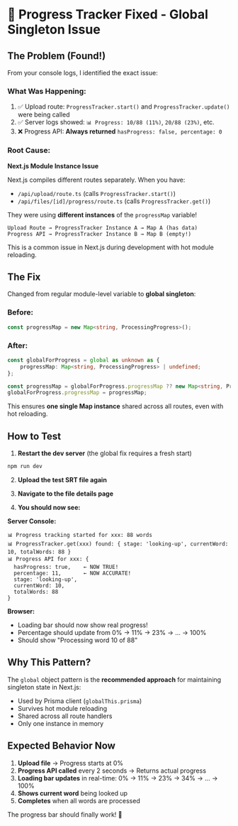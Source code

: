 # 🎯 Progress Tracker Fixed - Global Singleton Issue

## The Problem (Found!)

From your console logs, I identified the exact issue:

### What Was Happening:
1. ✅ Upload route: `ProgressTracker.start()` and `ProgressTracker.update()` were being called
2. ✅ Server logs showed: `📊 Progress: 10/88 (11%)`, `20/88 (23%)`, etc.
3. ❌ Progress API: **Always returned** `hasProgress: false, percentage: 0`

### Root Cause:
**Next.js Module Instance Issue**

Next.js compiles different routes separately. When you have:
- `/api/upload/route.ts` (calls `ProgressTracker.start()`)
- `/api/files/[id]/progress/route.ts` (calls `ProgressTracker.get()`)

They were using **different instances** of the `progressMap` variable!

```
Upload Route → ProgressTracker Instance A → Map A (has data)
Progress API → ProgressTracker Instance B → Map B (empty!)
```

This is a common issue in Next.js during development with hot module reloading.

## The Fix

Changed from regular module-level variable to **global singleton**:

### Before:
```typescript
const progressMap = new Map<string, ProcessingProgress>();
```

### After:
```typescript
const globalForProgress = global as unknown as {
    progressMap: Map<string, ProcessingProgress> | undefined;
};

const progressMap = globalForProgress.progressMap ?? new Map<string, ProcessingProgress>();
globalForProgress.progressMap = progressMap;
```

This ensures **one single Map instance** shared across all routes, even with hot reloading.

## How to Test

1. **Restart the dev server** (the global fix requires a fresh start)

```bash
npm run dev
```

2. **Upload the test SRT file again**

3. **Navigate to the file details page**

4. **You should now see:**

**Server Console:**
```
📊 Progress tracking started for xxx: 88 words
📊 ProgressTracker.get(xxx) found: { stage: 'looking-up', currentWord: 10, totalWords: 88 }
📊 Progress API for xxx: {
  hasProgress: true,    ← NOW TRUE!
  percentage: 11,       ← NOW ACCURATE!
  stage: 'looking-up',
  currentWord: 10,
  totalWords: 88
}
```

**Browser:**
- Loading bar should now show real progress!
- Percentage should update from 0% → 11% → 23% → ... → 100%
- Should show "Processing word 10 of 88"

## Why This Pattern?

The `global` object pattern is the **recommended approach** for maintaining singleton state in Next.js:

- Used by Prisma client (`globalThis.prisma`)
- Survives hot module reloading
- Shared across all route handlers
- Only one instance in memory

## Expected Behavior Now

1. **Upload file** → Progress starts at 0%
2. **Progress API called** every 2 seconds → Returns actual progress
3. **Loading bar updates** in real-time: 0% → 11% → 23% → 34% → ... → 100%
4. **Shows current word** being looked up
5. **Completes** when all words are processed

The progress bar should finally work! 🎉

